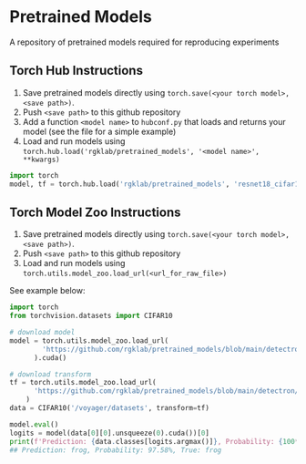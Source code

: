 # Pretrained Models
A repository of pretrained models required for reproducing experiments 

## Torch Hub Instructions
  1. Save pretrained models directly using `torch.save(<your torch model>, <save path>)`. 
  2. Push `<save path>` to this github repository
  4. Add a function `<model name>` to `hubconf.py` that loads and returns your model (see the file for a simple example)
  3. Load and run models using `torch.hub.load('rgklab/pretrained_models', '<model name>', **kwargs)` 

```python
import torch
model, tf = torch.hub.load('rgklab/pretrained_models', 'resnet18_cifar10', return_transform=True)
```

## Torch Model Zoo Instructions
  1. Save pretrained models directly using `torch.save(<your torch model>, <save path>)`. 
  2. Push `<save path>` to this github repository
  3. Load and run models using `torch.utils.model_zoo.load_url(<url_for_raw_file>)` 

See example below:

```python
import torch
from torchvision.datasets import CIFAR10

# download model
model = torch.utils.model_zoo.load_url(
        'https://github.com/rgklab/pretrained_models/blob/main/detectron/cifar10.pt?raw=true'
      ).cuda()

# download transform
tf = torch.utils.model_zoo.load_url(
      'https://github.com/rgklab/pretrained_models/blob/main/detectron/cifar10_input_transform.pt?raw=true'
    )
data = CIFAR10('/voyager/datasets', transform=tf)

model.eval()
logits = model(data[0][0].unsqueeze(0).cuda())[0]
print(f'Prediction: {data.classes[logits.argmax()]}, Probability: {100*logits.softmax(0).max():.2f}%, True: {data.classes[data[0][1]]}')
## Prediction: frog, Probability: 97.58%, True: frog
```
